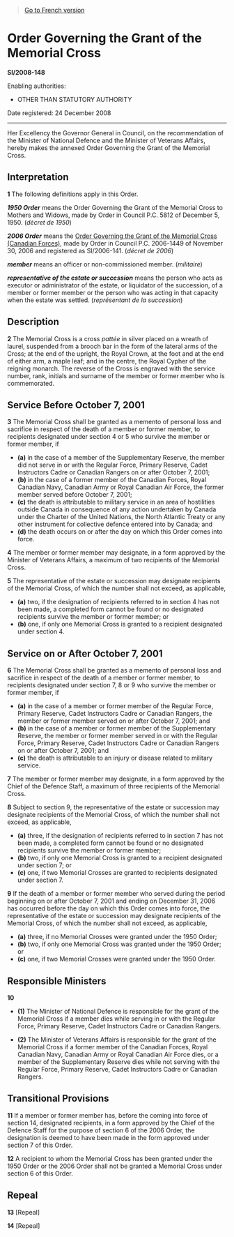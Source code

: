 > [Go to French version](/fr/Règlements/Textes%20réglementaires/2008/148.md)

# Order Governing the Grant of the Memorial Cross

**SI/2008-148**

Enabling authorities: 
- OTHER THAN STATUTORY AUTHORITY

Date registered: 24 December 2008

----------

Her Excellency the Governor General in Council, on the recommendation of the Minister of National Defence and the Minister of Veterans Affairs, hereby makes the annexed Order Governing the Grant of the Memorial Cross.




## Interpretation


**1** The following definitions apply in this Order.

***1950 Order*** means the Order Governing the Grant of the Memorial Cross to Mothers and Widows, made by Order in Council P.C. 5812 of December 5, 1950. (*décret de 1950*)

***2006 Order*** means the [Order Governing the Grant of the Memorial Cross (Canadian Forces)](/en/Regulations/Statutory%20Instruments/2006/141.md), made by Order in Council P.C. 2006-1449 of November 30, 2006 and registered as SI/2006-141. (*décret de 2006*)

***member*** means an officer or non-commissioned member. (*militaire*)

***representative of the estate or succession*** means the person who acts as executor or administrator of the estate, or liquidator of the succession, of a member or former member or the person who was acting in that capacity when the estate was settled. (*représentant de la succession*)




## Description


**2** The Memorial Cross is a cross *pattée* in silver placed on a wreath of laurel, suspended from a brooch bar in the form of the lateral arms of the Cross; at the end of the upright, the Royal Crown, at the foot and at the end of either arm, a maple leaf; and in the centre, the Royal Cypher of the reigning monarch. The reverse of the Cross is engraved with the service number, rank, initials and surname of the member or former member who is commemorated.




## Service Before October 7, 2001


**3** The Memorial Cross shall be granted as a memento of personal loss and sacrifice in respect of the death of a member or former member, to recipients designated under section 4 or 5 who survive the member or former member, if
- **(a)** in the case of a member of the Supplementary Reserve, the member did not serve in or with the Regular Force, Primary Reserve, Cadet Instructors Cadre or Canadian Rangers on or after October 7, 2001;
- **(b)** in the case of a former member of the Canadian Forces, Royal Canadian Navy, Canadian Army or Royal Canadian Air Force, the former member served before October 7, 2001;
- **(c)** the death is attributable to military service in an area of hostilities outside Canada in consequence of any action undertaken by Canada under the Charter of the United Nations, the North Atlantic Treaty or any other instrument for collective defence entered into by Canada; and
- **(d)** the death occurs on or after the day on which this Order comes into force.



**4** The member or former member may designate, in a form approved by the Minister of Veterans Affairs, a maximum of two recipients of the Memorial Cross.



**5** The representative of the estate or succession may designate recipients of the Memorial Cross, of which the number shall not exceed, as applicable,
- **(a)** two, if the designation of recipients referred to in section 4 has not been made, a completed form cannot be found or no designated recipients survive the member or former member; or
- **(b)** one, if only one Memorial Cross is granted to a recipient designated under section 4.




## Service on or After October 7, 2001


**6** The Memorial Cross shall be granted as a memento of personal loss and sacrifice in respect of the death of a member or former member, to recipients designated under section 7, 8 or 9 who survive the member or former member, if
- **(a)** in the case of a member or former member of the Regular Force, Primary Reserve, Cadet Instructors Cadre or Canadian Rangers, the member or former member served on or after October 7, 2001; and
- **(b)** in the case of a member or former member of the Supplementary Reserve, the member or former member served in or with the Regular Force, Primary Reserve, Cadet Instructors Cadre or Canadian Rangers on or after October 7, 2001; and
- **(c)** the death is attributable to an injury or disease related to military service.



**7** The member or former member may designate, in a form approved by the Chief of the Defence Staff, a maximum of three recipients of the Memorial Cross.



**8** Subject to section 9, the representative of the estate or succession may designate recipients of the Memorial Cross, of which the number shall not exceed, as applicable,
- **(a)** three, if the designation of recipients referred to in section 7 has not been made, a completed form cannot be found or no designated recipients survive the member or former member;
- **(b)** two, if only one Memorial Cross is granted to a recipient designated under section 7; or
- **(c)** one, if two Memorial Crosses are granted to recipients designated under section 7.



**9** If the death of a member or former member who served during the period beginning on or after October 7, 2001 and ending on December 31, 2006 has occurred before the day on which this Order comes into force, the representative of the estate or succession may designate recipients of the Memorial Cross, of which the number shall not exceed, as applicable,
- **(a)** three, if no Memorial Crosses were granted under the 1950 Order;
- **(b)** two, if only one Memorial Cross was granted under the 1950 Order; or
- **(c)** one, if two Memorial Crosses were granted under the 1950 Order.




## Responsible Ministers


**10** 

- **(1)** The Minister of National Defence is responsible for the grant of the Memorial Cross if a member dies while serving in or with the Regular Force, Primary Reserve, Cadet Instructors Cadre or Canadian Rangers.

- **(2)** The Minister of Veterans Affairs is responsible for the grant of the Memorial Cross if a former member of the Canadian Forces, Royal Canadian Navy, Canadian Army or Royal Canadian Air Force dies, or a member of the Supplementary Reserve dies while not serving with the Regular Force, Primary Reserve, Cadet Instructors Cadre or Canadian Rangers.




## Transitional Provisions


**11** If a member or former member has, before the coming into force of section 14, designated recipients, in a form approved by the Chief of the Defence Staff for the purpose of section 6 of the 2006 Order, the designation is deemed to have been made in the form approved under section 7 of this Order.



**12** A recipient to whom the Memorial Cross has been granted under the 1950 Order or the 2006 Order shall not be granted a Memorial Cross under section 6 of this Order.




## Repeal


**13** [Repeal]



**14** [Repeal]


